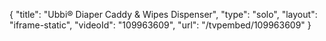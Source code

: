 {
    "title": "Ubbi&reg; Diaper Caddy &amp; Wipes Dispenser",
    "type": "solo",
    "layout": "iframe-static",
    "videoId": "109963609",
    "url": "\/tvpembed\/109963609"
}
